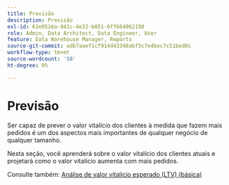 ```yaml
---
title: Previsão
description: Previsão
exl-id: 61e0516a-941c-4e32-b051-6ff664962198
role: Admin, Data Architect, Data Engineer, User
feature: Data Warehouse Manager, Reports
source-git-commit: adb7aaef1cf914d43348abf5c7e4bec7c51bed0c
workflow-type: tm+mt
source-wordcount: '58'
ht-degree: 0%

---
```


# Previsão

Ser capaz de prever o valor vitalício dos clientes à medida que fazem mais pedidos é um dos aspectos mais importantes de qualquer negócio de qualquer tamanho.

Nesta seção, você aprenderá sobre o valor vitalício dos clientes atuais e projetará como o valor vitalício aumenta com mais pedidos.

Consulte também: [Análise de valor vitalício esperado (LTV) (básica)](../../data-analyst/analysis/ess-expected-ltv.md)

